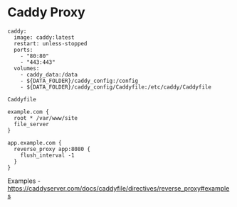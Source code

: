 # Caddy Proxy

```
caddy:
  image: caddy:latest
  restart: unless-stopped
  ports:
    - "80:80"
    - "443:443"
  volumes:
    - caddy_data:/data
    - ${DATA_FOLDER}/caddy_config:/config
    - ${DATA_FOLDER}/caddy_config/Caddyfile:/etc/caddy/Caddyfile
```

`Caddyfile`

```
example.com {
  root * /var/www/site
  file_server
}

app.example.com {
  reverse_proxy app:8080 {
    flush_interval -1
  }
}
```

Examples - https://caddyserver.com/docs/caddyfile/directives/reverse_proxy#examples
